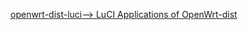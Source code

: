 [openwrt-dist-luci-->        LuCI Applications of OpenWrt-dist      ](https://github.com//aa65535/openwrt-dist-luci)

